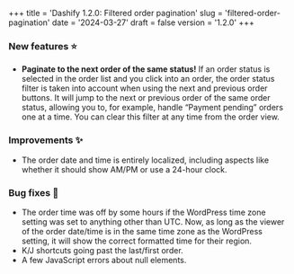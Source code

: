+++
title = 'Dashify 1.2.0: Filtered order pagination'
slug = 'filtered-order-pagination'
date = '2024-03-27'
draft = false
version = '1.2.0'
+++

### New features ⭐️

- **Paginate to the next order of the same status!** If an order status is selected in the order list and you click into an order, the order status filter is taken into account when using the next and previous order buttons. It will jump to the next or previous order of the same order status, allowing you to, for example, handle “Payment pending” orders one at a time. You can clear this filter at any time from the order view.

### Improvements ✨

- The order date and time is entirely localized, including aspects like whether it should show AM/PM or use a 24-hour clock.

### Bug fixes 🐞

- The order time was off by some hours if the WordPress time zone setting was set to anything other than UTC. Now, as long as the viewer of the order date/time is in the same time zone as the WordPress setting, it will show the correct formatted time for their region.
- K/J shortcuts going past the last/first order.
- A few JavaScript errors about null elements.
